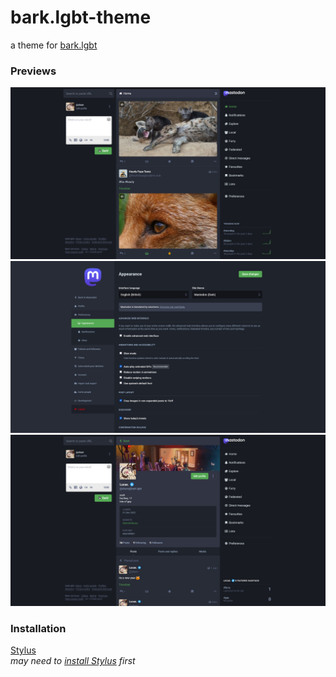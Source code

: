 # bark.lgbt-theme

a theme for [bark.lgbt](https://bark.lgbt)

### Previews

![preview1](./assets/preview1.jpg)
![preview2](./assets/preview2.jpg)
![preview3](./assets/preview3.jpg)

### Installation
[Stylus](https://userstyles.world/api/style/8675.user.css)
<br>
_may need to_ [_install Stylus_](https://github.com/openstyles/stylus) _first_
